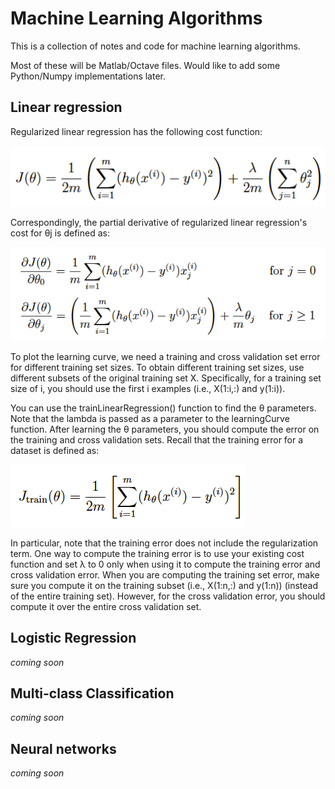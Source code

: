 # Machine Learning Algorithms

This is a collection of notes and code for machine learning algorithms.

Most of these will be Matlab/Octave files. Would like to add some Python/Numpy implementations later.



## Linear regression

Regularized linear regression has the following cost function:

![regularized linear regression cost function](images/regularized-linear-regression-cost-function.png)


Correspondingly, the partial derivative of regularized linear regression's cost for θj is defined as:

![Regularized linear regression gradient](images/regularized-linear-regression-gradient.png)


To plot the learning curve, we need a training and cross validation set
error for different training set sizes. To obtain different training set sizes,
use different subsets of the original training set X. Specifically, for
a training set size of i, you should use the first i examples (i.e., X(1:i,:)
and y(1:i)).

You can use the trainLinearRegression() function to find the θ parameters. Note
that the lambda is passed as a parameter to the learningCurve function.
After learning the θ parameters, you should compute the error on the training
and cross validation sets. Recall that the training error for a dataset is
defined as:

![Calculating training error](images/calculating-training-error.png)

In particular, note that the training error does not include the regularization
term. One way to compute the training error is to use your existing
cost function and set λ to 0 only when using it to compute the training error
and cross validation error. When you are computing the training set error,
make sure you compute it on the training subset (i.e., X(1:n,:) and y(1:n))
(instead of the entire training set). However, for the cross validation error,
you should compute it over the entire cross validation set.


## Logistic Regression

*coming soon*

## Multi-class Classification

*coming soon*

## Neural networks

*coming soon*